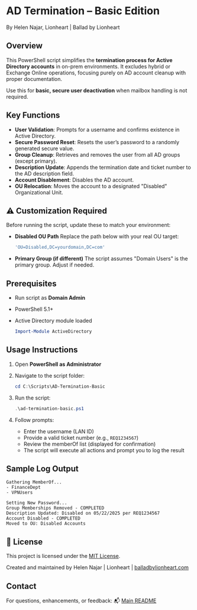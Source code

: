# AD Termination – Basic Edition

By Helen Najar, Lionheart | Ballad by Lionheart

## **Overview**

This PowerShell script simplifies the **termination process for Active Directory accounts** in on-prem environments.
It excludes hybrid or Exchange Online operations, focusing purely on AD account cleanup with proper documentation.

Use this for **basic, secure user deactivation** when mailbox handling is not required.

## **Key Functions**

* **User Validation**: Prompts for a username and confirms existence in Active Directory.
* **Secure Password Reset**: Resets the user’s password to a randomly generated secure value.
* **Group Cleanup**: Retrieves and removes the user from all AD groups (except primary).
* **Description Update**: Appends the termination date and ticket number to the AD description field.
* **Account Disablement**: Disables the AD account.
* **OU Relocation**: Moves the account to a designated "Disabled" Organizational Unit.

## ⚠️ Customization Required

Before running the script, update these to match your environment:

* **Disabled OU Path**
  Replace the path below with your real OU target:

  ```powershell
  'OU=Disabled,DC=yourdomain,DC=com'
  ```

* **Primary Group (if different)**
  The script assumes "Domain Users" is the primary group. Adjust if needed.


## **Prerequisites**

* Run script as **Domain Admin**
* PowerShell 5.1+
* Active Directory module loaded

  ```powershell
  Import-Module ActiveDirectory
  ```

## **Usage Instructions**

1. Open **PowerShell as Administrator**

2. Navigate to the script folder:

   ```powershell
   cd C:\Scripts\AD-Termination-Basic
   ```

3. Run the script:

   ```powershell
   .\ad-termination-basic.ps1
   ```

4. Follow prompts:

   * Enter the username (LAN ID)
   * Provide a valid ticket number (e.g., `REQ1234567`)
   * Review the memberOf list (displayed for confirmation)
   * The script will execute all actions and prompt you to log the result

## **Sample Log Output**

```
Gathering MemberOf...
- FinanceDept
- VPNUsers

Setting New Password...
Group Memberships Removed - COMPLETED
Description Updated: Disabled on 05/22/2025 per REQ1234567
Account Disabled - COMPLETED
Moved to OU: Disabled Accounts
```


## 📜 License

This project is licensed under the [MIT License](https://github.com/balladbylionheart/ActiveDirectory-Automation/blob/main/LICENSE.md).

Created and maintained by Helen Najar | Lionheart | [balladbylionheart.com](https://www.balladbylionheart.com)

## **Contact**

For questions, enhancements, or feedback:
📬 [Main README](https://github.com/balladbylionheart/ActiveDirectory-Automation/blob/main/README.md)